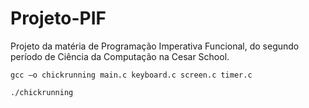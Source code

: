 # Projeto-PIF
Projeto da matéria de Programação Imperativa Funcional, do segundo período de Ciência da Computação na Cesar School. 

```
gcc –o chickrunning main.c keyboard.c screen.c timer.c
```
```
./chickrunning
```
